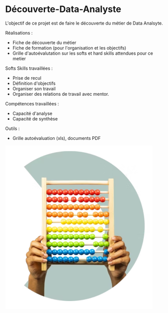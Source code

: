 # Découverte-Data-Analyste
L'objectif de ce projet est de faire le découverte du métier de Data Analsyte.

Réalisations : 
  + Fiche de découverte du métier
  + Fiche de formation (pour l'organisation et les objectifs)
  + Grille d'autoévalutation sur les softs et hard skills attendues pour ce metier

Softs Skills travaillées :
  +  Prise de recul
  +  Définition d'objectifs
  +  Organiser son travail
  +  Organiser des relations de travail avec mentor.

Compétences travaillées :
  + Capacité d'analyse
  + Capacité de synthèse

Outils : 
  + Grille autoévaluation (xls),  documents PDF

![découverte](P1.png)


